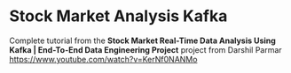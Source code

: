 # Stock Market Analysis Kafka
Complete tutorial from the **Stock Market Real-Time Data Analysis Using Kafka | End-To-End Data Engineering Project** project from Darshil Parmar
https://www.youtube.com/watch?v=KerNf0NANMo
